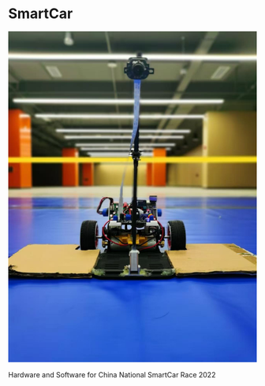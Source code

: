 # SmartCar
<p align="center">
  <img src="https://github.com/Vincentive1232/SmartCar/blob/Software/Pics/Pic3.jpg" width="600" alt="Cover">
</p>
Hardware and Software for China National SmartCar Race 2022

## 
